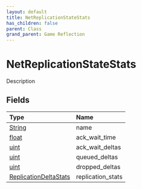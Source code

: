 ```yaml
---
layout: default
title: NetReplicationStateStats
has_children: false
parent: Class
grand_parent: Game Reflection
---
```

# NetReplicationStateStats
Description 

## Fields

| Type | Name |
|:----------|:--------------|
| [String](/riftbreaker-wiki/docs/game-reflection/components/string/) | name |
| [float](/riftbreaker-wiki/docs/game-reflection/components/float/) | ack_wait_time |
| [uint](/riftbreaker-wiki/docs/game-reflection/components/uint/) | ack_wait_deltas |
| [uint](/riftbreaker-wiki/docs/game-reflection/components/uint/) | queued_deltas |
| [uint](/riftbreaker-wiki/docs/game-reflection/components/uint/) | dropped_deltas |
| [ReplicationDeltaStats](/riftbreaker-wiki/docs/game-reflection/classes/replication_delta_stats/) | replication_stats |

